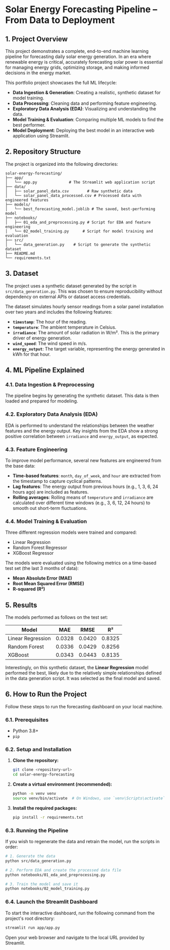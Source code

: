 # Solar Energy Forecasting Pipeline – From Data to Deployment

## 1. Project Overview

This project demonstrates a complete, end-to-end machine learning pipeline for forecasting daily solar energy generation. In an era where renewable energy is critical, accurately forecasting solar power is essential for managing energy grids, optimizing storage, and making informed decisions in the energy market.

This portfolio project showcases the full ML lifecycle:
- **Data Ingestion & Generation**: Creating a realistic, synthetic dataset for model training.
- **Data Processing**: Cleaning data and performing feature engineering.
- **Exploratory Data Analysis (EDA)**: Visualizing and understanding the data.
- **Model Training & Evaluation**: Comparing multiple ML models to find the best performer.
- **Model Deployment**: Deploying the best model in an interactive web application using Streamlit.

## 2. Repository Structure

The project is organized into the following directories:

```
solar-energy-forecasting/
├── app/
│   └── app.py              # The Streamlit web application script
├── data/
│   ├── solar_panel_data.csv        # Raw synthetic data
│   └── solar_panel_data_processed.csv # Processed data with engineered features
├── models/
│   └── best_forecasting_model.joblib # The saved, best-performing model
├── notebooks/
│   ├── 01_eda_and_preprocessing.py # Script for EDA and feature engineering
│   └── 02_model_training.py      # Script for model training and evaluation
├── src/
│   └── data_generation.py    # Script to generate the synthetic dataset
├── README.md
└── requirements.txt
```

## 3. Dataset

The project uses a synthetic dataset generated by the script in `src/data_generation.py`. This was chosen to ensure reproducibility without dependency on external APIs or dataset access credentials.

The dataset simulates hourly sensor readings from a solar panel installation over two years and includes the following features:
- **`timestamp`**: The hour of the reading.
- **`temperature`**: The ambient temperature in Celsius.
- **`irradiance`**: The amount of solar radiation in W/m². This is the primary driver of energy generation.
- **`wind_speed`**: The wind speed in m/s.
- **`energy_output`**: The target variable, representing the energy generated in kWh for that hour.

## 4. ML Pipeline Explained

### 4.1. Data Ingestion & Preprocessing
The pipeline begins by generating the synthetic dataset. This data is then loaded and prepared for modeling.

### 4.2. Exploratory Data Analysis (EDA)
EDA is performed to understand the relationships between the weather features and the energy output. Key insights from the EDA show a strong positive correlation between `irradiance` and `energy_output`, as expected.

### 4.3. Feature Engineering
To improve model performance, several new features are engineered from the base data:
- **Time-based features**: `month`, `day_of_week`, and `hour` are extracted from the timestamp to capture cyclical patterns.
- **Lag features**: The energy output from previous hours (e.g., 1, 3, 6, 24 hours ago) are included as features.
- **Rolling averages**: Rolling means of `temperature` and `irradiance` are calculated over different time windows (e.g., 3, 6, 12, 24 hours) to smooth out short-term fluctuations.

### 4.4. Model Training & Evaluation
Three different regression models were trained and compared:
- Linear Regression
- Random Forest Regressor
- XGBoost Regressor

The models were evaluated using the following metrics on a time-based test set (the last 3 months of data):
- **Mean Absolute Error (MAE)**
- **Root Mean Squared Error (RMSE)**
- **R-squared (R²)**

## 5. Results

The models performed as follows on the test set:

| Model             | MAE    | RMSE   | R²     |
|-------------------|--------|--------|--------|
| Linear Regression | 0.0328 | 0.0420 | 0.8325 |
| Random Forest     | 0.0336 | 0.0429 | 0.8256 |
| XGBoost           | 0.0343 | 0.0443 | 0.8135 |

Interestingly, on this synthetic dataset, the **Linear Regression** model performed the best, likely due to the relatively simple relationships defined in the data generation script. It was selected as the final model and saved.

## 6. How to Run the Project

Follow these steps to run the forecasting dashboard on your local machine.

### 6.1. Prerequisites
- Python 3.8+
- `pip`

### 6.2. Setup and Installation
1.  **Clone the repository:**
    ```bash
    git clone <repository-url>
    cd solar-energy-forecasting
    ```

2.  **Create a virtual environment (recommended):**
    ```bash
    python -m venv venv
    source venv/bin/activate  # On Windows, use `venv\Scripts\activate`
    ```

3.  **Install the required packages:**
    ```bash
    pip install -r requirements.txt
    ```

### 6.3. Running the Pipeline
If you wish to regenerate the data and retrain the model, run the scripts in order:
```bash
# 1. Generate the data
python src/data_generation.py

# 2. Perform EDA and create the processed data file
python notebooks/01_eda_and_preprocessing.py

# 3. Train the model and save it
python notebooks/02_model_training.py
```

### 6.4. Launch the Streamlit Dashboard
To start the interactive dashboard, run the following command from the project's root directory:
```bash
streamlit run app/app.py
```
Open your web browser and navigate to the local URL provided by Streamlit.
